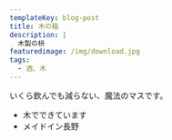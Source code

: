 ```yaml
---
templateKey: blog-post
title: 木の箱
description: |
  木製の枡
featuredimage: /img/download.jpg
tags:
  - 酒、木
---
```

いくら飲んでも減らない、魔法のマスです。

* 木でできています
* メイドイン長野
